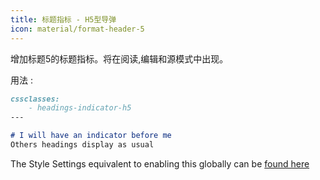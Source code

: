 ```yaml
---
title: 标题指标 - H5型导弹
icon: material/format-header-5
---
```


增加标题5的标题指标。将在阅读,编辑和源模式中出现。

用法 :
```md
cssclasses:
    - headings-indicator-h5
---

# I will have an indicator before me
Others headings display as usual
```

The Style Settings equivalent to enabling this globally can be [found here](../../Style-Settings/Editor/Typography/headings/index.md#for-heading-5)